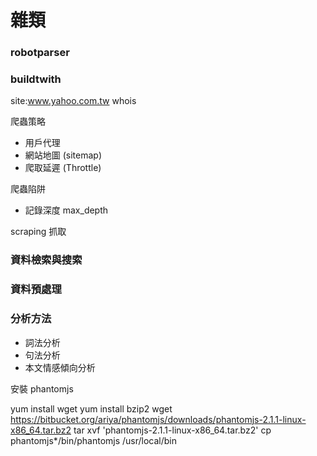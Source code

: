 # 雜類

### robotparser
### buildtwith

site:www.yahoo.com.tw
whois

爬蟲策略

- 用戶代理
- 網站地圖 (sitemap)
- 爬取延遲 (Throttle)

爬蟲陷阱

- 記錄深度 max_depth

scraping 抓取


### 資料檢索與搜索

### 資料預處理

### 分析方法

* 詞法分析
* 句法分析
* 本文情感傾向分析


安裝 phantomjs

yum install wget
yum install bzip2
wget https://bitbucket.org/ariya/phantomjs/downloads/phantomjs-2.1.1-linux-x86_64.tar.bz2
tar xvf 'phantomjs-2.1.1-linux-x86_64.tar.bz2'
cp phantomjs*/bin/phantomjs /usr/local/bin







